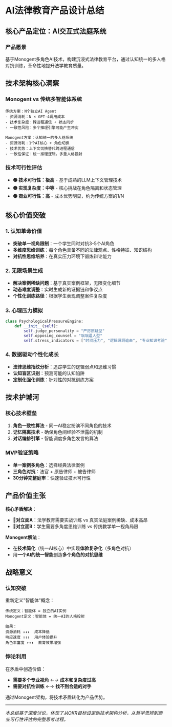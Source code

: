 # AI法律教育产品设计总结

## 核心产品定位：AI交互式法庭系统

### 产品愿景
基于Monogent多角色AI技术，构建沉浸式法律教育平台，通过认知统一的多人格对抗训练，革命性地提升法学教育质量。

## 技术架构核心洞察

### Monogent vs 传统多智能体系统
```
传统方案：N个独立AI Agent
- 资源消耗：N × GPT-4调用成本
- 技术复杂度：跨进程通信 + 状态同步
- 一致性风险：多个推理引擎可能产生冲突

Monogent方案：认知统一的多人格系统
- 资源消耗：1个AI核心 + 角色切换
- 技术优势：上下文切换替代跨进程通信
- 一致性保证：统一推理逻辑，多重人格投射
```

### 技术可行性评估
- **🟢 技术可行性：极高** - 基于成熟的LLM上下文管理技术
- **🟡 实现复杂度：中等** - 核心挑战在角色隔离和状态管理
- **🟢 商业可行性：高** - 成本优势明显，约为传统方案的1/N

## 核心价值突破

### 1. 认知革命价值
- **突破单一视角限制**：一个学生同时对抗3-5个AI角色
- **多维度思维训练**：每个角色具备不同的法律观点、性格特征、知识结构
- **对抗性思维培养**：在真实压力环境下锻炼辩论能力

### 2. 无限场景生成
- **解决案例稀缺问题**：基于真实案例框架，无限变化细节
- **动态难度调整**：实时生成新的证据链和争议点
- **个性化训练路径**：根据学生表现调整案件复杂度

### 3. 心理压力模拟
```python
class PsychologicalPressureEngine:
    def __init__(self):
        self.judge_personality = "严厉质疑型"
        self.opposing_counsel = "咄咄逼人型"
        self.stress_indicators = ["时间压力", "逻辑漏洞追击", "专业知识考验"]
```

### 4. 数据驱动个性化成长
- **法律思维指纹分析**：追踪学生的逻辑弱点和思维习惯
- **认知盲区识别**：预测可能的认知陷阱
- **定制化强化训练**：针对性的对抗训练方案

## 技术护城河

### 核心技术壁垒
1. **角色一致性算法** - 同一AI稳定扮演不同角色的技术
2. **记忆隔离技术** - 确保角色间经验不泄露的机制
3. **对话编排引擎** - 智能调度多角色发言的算法

### MVP验证策略
- **单一案例多角色**：选择经典法律案例
- **三角色对抗**：法官 + 原告律师 + 被告律师
- **30分钟完整庭审**：快速验证技术可行性

## 产品价值主张

**核心矛盾解决**：
- 🔸**对立面A**：法学教育需要实战训练 vs 真实法庭案例稀缺、成本高昂
- 🔹**对立面B**：学生需要多角度思维训练 vs 传统教学单一视角局限

**Monogent解法**：
- 在**技术简化**（统一AI核心）中实现**体验复杂化**（多角色对抗）
- 用**一个AI的统一智能**创造**多个角色的对抗思维**

## 战略意义

### 认知突破
重新定义"智能体"概念：
```
传统定义：智能体 = 独立的AI实例
Monogent定义：智能体 = 统一AI的人格投射

结果：
资源消耗 ↓↓↓  成本降低
响应速度 ↑↑↑  用户体验提升
角色丰富度 ↑↑↑  教育效果增强
```

### 悖论利用
在矛盾中创造价值：
- **需要多个专业视角** ←→ **成本和复杂度过高** 
- **需要对抗性训练** ←→ **找不到合适的对手**

通过Monogent架构，将技术矛盾转化为产品优势。

---

*本总结基于深度讨论，体现了从OKR目标设定到技术架构分析，从哲学思辨到商业可行性评估的完整思考过程。*